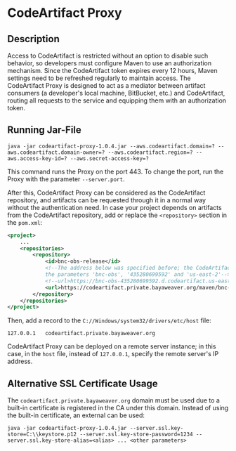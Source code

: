# CodeArtifact Proxy

## Description

Access to CodeArtifact is restricted without an option to disable such behavior, so developers must configure Maven to
use an authorization mechanism. Since the CodeArtifact token expires every 12 hours, Maven settings need to be refreshed
regularly to maintain access. The CodeArtifact Proxy is designed to act as a mediator between artifact consumers (a
developer's local machine, BitBucket, etc.) and CodeArtifact, routing all requests to the service and equipping them
with an authorization token.

## Running Jar-File

```shell
java -jar codeartifact-proxy-1.0.4.jar --aws.codeartifact.domain=? --aws.codeartifact.domain-owner=? --aws.codeartifact.region=? --aws.access-key-id=? --aws.secret-access-key=?
```

This command runs the Proxy on the port 443. To change the port, run the Proxy with the parameter `--server.port`.

After this, CodeArtifact Proxy can be considered as the CodeArtifact repository, and artifacts can be requested through
it in a normal way without the authentication need. In case your project depends on artifacts from the CodeArtifact
repository, add or replace the `<repository>` section in the `pom.xml`:

```xml
<project>
    ...
    <repositories>
        <repository>
            <id>bnc-obs-release</id>
            <!--The address below was specified before; the CodeArtifact Proxy is being run on a local machine with
            the parameters 'bnc-obs', '435280699592' and 'us-east-2'-->
            <!--url>https://bnc-obs-435280699592.d.codeartifact.us-east-2.amazonaws.com/maven/bnc-obs-release/</url-->
            <url>https://codeartifact.private.bayaweaver.org/maven/bnc-obs-release/</url>
        </repository>
    </repositories>
</project>
```

Then, add a record to the `C://Windows/system32/drivers/etc/host` file:

```
127.0.0.1   codeartifact.private.bayaweaver.org
```

CodeArtifact Proxy can be deployed on a remote server instance; in this case, in the `host` file, instead of
`127.0.0.1`, specify the remote server's IP address.

## Alternative SSL Certificate Usage

The `codeartifact.private.bayaweaver.org` domain must be used due to a built-in certificate is registered in the CA
under this domain. Instead of using the built-in certificate, an external can be used:

```
java -jar codeartifact-proxy-1.0.4.jar --server.ssl.key-store=C:\\keystore.p12 --server.ssl.key-store-password=1234 --server.ssl.key-store-alias=<alias> ... <other parameters>
```
